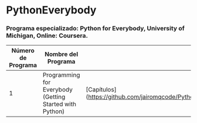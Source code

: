 # PythonEverybody
### Programa especializado: Python for Everybody, University of Michigan, Online: Coursera.

| Número de Programa | Nombre del Programa | Link del Repositorio |
|--------------------|---------------------|----------------------|
| 1 | Programming for Everybody (Getting Started with Python) | [Capítulos](https://github.com/jairomqcode/PythonEverybody/tree/main/Programming%20for%20Everybody%20(Getting%20Started%20with%20Python) |
